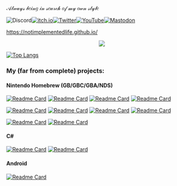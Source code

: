 𝒜𝓁𝓌𝒶𝓎𝓈 𝒷𝑒𝒾𝓃𝑔 𝒾𝓃 𝓈𝑒𝒶𝓇𝒸𝒽 𝑜𝒻 𝓂𝓎 𝑜𝓌𝓃 𝓈𝓉𝓎𝓁𝑒

![Discord](https://img.shields.io/badge/NotImpLife%231049-%237289DA.svg?style=for-the-badge&logo=discord&logoColor=white)<a href="https://notimplementedlife.itch.io">![itch.io](https://img.shields.io/badge/Itch-%23FF0B34.svg?style=for-the-badge&logo=Itch.io&logoColor=white)</a><a href="https://twitter.com/NotImpLife">![Twitter](https://img.shields.io/badge/Twitter-%231DA1F2.svg?style=for-the-badge&logo=Twitter&logoColor=white)</a><a href="https://www.youtube.com/channel/UC-0C58sSNynr5kTgT24NXqQ">![YouTube](https://img.shields.io/badge/YouTube-%23FF0000.svg?style=for-the-badge&logo=YouTube&logoColor=white)</a><a rel="me" href="https://retrochat.online/@NotImplementedLife">![Mastodon](https://img.shields.io/badge/-MASTODON-%232B90D9?style=for-the-badge&logo=mastodon&logoColor=white)</a>

https://notimplementedlife.github.io/

<p align="center"><img src="http://github-readme-streak-stats.herokuapp.com?user=NotImplementedLife&hide_border=true&date_format=j%20M%5B%20Y%5D"></img></p>

 [![Top Langs](https://github-readme-stats-lime-ten.vercel.app/api/top-langs/?username=notimplementedlife&layout=compact&title_color=fff&text_color=fff&bg_color=6b241b&hide=Makefile&custom_title=My%20unforgivable%20sins%20:%29%29)](https://github.com/NotImplementedLife)
 
 ### My (far from complete) projects:

#### Nintendo Homebrew (GB/GBC/GBA/NDS)

[![Readme Card](https://github-readme-stats-lime-ten.vercel.app/api/pin/?username=NotImplementedLife&repo=AIRPLANZ&bg_color=346856&title_color=fff&text_color=fff&icon_color=fff)](https://github.com/NotImplementedLife/AIRPLANZ)
[![Readme Card](https://github-readme-stats-lime-ten.vercel.app/api/pin/?username=NotImplementedLife&repo=rubik&bg_color=327345&title_color=fff&text_color=fff&icon_color=fff)](https://github.com/NotImplementedLife/rubik)
[![Readme Card](https://github-readme-stats-lime-ten.vercel.app/api/pin/?username=NotImplementedLife&repo=brekstascat&bg_color=004603&title_color=fff&text_color=fff&icon_color=fff)](https://github.com/NotImplementedLife/brekstascat)
[![Readme Card](https://github-readme-stats-lime-ten.vercel.app/api/pin/?username=NotImplementedLife&repo=Trabant&bg_color=327345&title_color=ffe79f&text_color=ffe79f&icon_color=ffe79f)](https://github.com/NotImplementedLife/Trabant)

[![Readme Card](https://github-readme-stats-lime-ten.vercel.app/api/pin/?username=NotImplementedLife&repo=A-4D-Christmas&bg_color=29003d&title_color=fff&text_color=fff&icon_color=fff)](https://github.com/NotImplementedLife/A-4D-Christmas)
[![Readme Card](https://github-readme-stats-lime-ten.vercel.app/api/pin/?username=NotImplementedLife&repo=NotebookAdventure&bg_color=fcf9e2&title_color=00164b&text_color=00164b&icon_color=00164b)](https://github.com/NotImplementedLife/NotebookAdventure)
[![Readme Card](https://github-readme-stats-lime-ten.vercel.app/api/pin/?username=NotImplementedLife&repo=GlaciaDungeon&bg_color=00005f&title_color=00f7e6&text_color=ffffff&icon_color=00f7e6)](https://github.com/NotImplementedLife/GlaciaDungeon)
[![Readme Card](https://github-readme-stats-lime-ten.vercel.app/api/pin/?username=NotImplementedLife&repo=Bugtris&bg_color=161918&title_color=eeeeee&text_color=eeeeee&icon_color=eeeeee)](https://github.com/NotImplementedLife/Bugtris)

[![Readme Card](https://github-readme-stats-lime-ten.vercel.app/api/pin/?username=NotImplementedLife&repo=FSPDS&bg_color=F78325&title_color=fff&text_color=fff&icon_color=fff)](https://github.com/NotImplementedLife/FSPDS)
[![Readme Card](https://github-readme-stats-lime-ten.vercel.app/api/pin/?username=NotImplementedLife&repo=d-Elusion&bg_color=fcfcfc&title_color=000&text_color=000&icon_color=880000)](https://github.com/NotImplementedLife/d-Elusion)

#### C#

[![Readme Card](https://github-readme-stats-lime-ten.vercel.app/api/pin/?username=NotImplementedLife&repo=Crusade&bg_color=686DD6&title_color=fff&text_color=fff&icon_color=fff)](https://github.com/NotImplementedLife/Crusade)
[![Readme Card](https://github-readme-stats-lime-ten.vercel.app/api/pin/?username=NotImplementedLife&repo=DualShot&bg_color=fff8dc&title_color=000&text_color=000&icon_color=000)](https://github.com/NotImplementedLife/DualShot)


#### Android
[![Readme Card](https://github-readme-stats-lime-ten.vercel.app/api/pin/?username=NotImplementedLife&repo=Sudoku&bg_color=398E3D&title_color=fff&text_color=fff&icon_color=fff)](https://github.com/NotImplementedLife/Sudoku)

